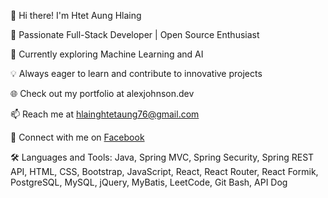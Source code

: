 👋 Hi there! I'm Htet Aung Hlaing

🚀 Passionate Full-Stack Developer | Open Source Enthusiast

🌱 Currently exploring Machine Learning and AI

💡 Always eager to learn and contribute to innovative projects

🌐 Check out my portfolio at alexjohnson.dev

📫 Reach me at hlainghtetaung76@gmail.com

🔗 Connect with me on [Facebook](https://www.facebook.com/htet.aunghlaing.969952?mibextid=LQQJ4d)

🛠️ Languages and Tools: Java, Spring MVC, Spring Security, Spring REST API, HTML, CSS, Bootstrap, JavaScript, React, React Router, React Formik, PostgreSQL, MySQL, jQuery, MyBatis, LeetCode, Git Bash, API Dog




<!---
HtetAungH/HtetAungH is a ✨ special ✨ repository because its `README.md` (this file) appears on your GitHub profile.
You can click the Preview link to take a look at your changes.
--->
